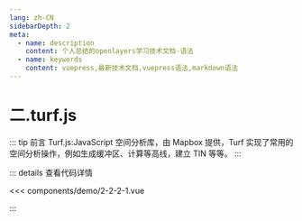 ```yaml
---
lang: zh-CN
sidebarDepth: 2
meta:
  - name: description
    content: 个人总结的openlayers学习技术文档-语法
  - name: keywords
    content: vuepress,最新技术文档,vuepress语法,markdown语法
---
```


# 二.turf.js

::: tip 前言
Turf.js:JavaScript 空间分析库，由 Mapbox 提供，Turf 实现了常用的空间分析操作，例如生成缓冲区、计算等高线，建立 TIN 等等。
:::

  <Container url="https://zhoubichuan.com/resume/demo/?type=openlayers&name=2-2-2-1.vue" />

::: details 查看代码详情

<<< components/demo/2-2-2-1.vue

:::
